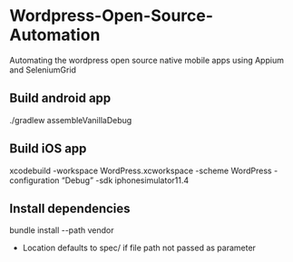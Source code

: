 # Wordpress-Open-Source-Automation
Automating the wordpress open source native mobile apps using Appium and SeleniumGrid


## Build android app 

./gradlew assembleVanillaDebug


## Build iOS app 

xcodebuild -workspace WordPress.xcworkspace -scheme WordPress -configuration “Debug” -sdk iphonesimulator11.4


## Install dependencies

bundle install --path vendor


* Location defaults to spec/ if file path not passed as parameter